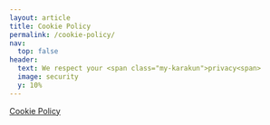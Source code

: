 ```yaml
---
layout: article
title: Cookie Policy
permalink: /cookie-policy/
nav:
  top: false
header:
  text: We respect your <span class="my-karakun">privacy<span>
  image: security
  y: 10%
---
```

<a href="https://www.iubenda.com/privacy-policy/70085305/cookie-policy" class="iubenda-nostyle no-brand iubenda-embed iub-no-markup iub-body-embed" title="Cookie Policy">Cookie Policy</a> <script type="text/javascript">(function (w,d) {var loader = function () {var s = d.createElement("script"), tag = d.getElementsByTagName("script")[0]; s.src="https://cdn.iubenda.com/iubenda.js"; tag.parentNode.insertBefore(s,tag);}; if(w.addEventListener){w.addEventListener("load", loader, false);}else if(w.attachEvent){w.attachEvent("onload", loader);}else{w.onload = loader;}})(window, document);</script>


